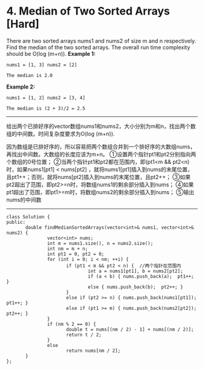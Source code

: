 ﻿# 4. Median of Two Sorted Arrays [Hard]


There are two sorted arrays nums1 and nums2 of size m and n respectively.
Find the median of the two sorted arrays. The overall run time complexity should be O(log (m+n)).
**Example 1:**

    nums1 = [1, 3] nums2 = [2]
    
    The median is 2.0


**Example 2:**

    nums1 = [1, 2] nums2 = [3, 4]
    
    The median is (2 + 3)/2 = 2.5

---
给出两个已排好序的vector数组nums1和nums2，大小分别为m和n，找出两个数组的中间数。时间复杂度要求为O(log (m+n)).

因为数组是已排好序的，所以容易把两个数组合并到一个排好序的大数组nums，再找出中间数。大数组的长度应该为m+n。
①设置两个指针pt1和pt2分别指向两个数组的0号位置；
②当两个指针pt1和pt2都在范围内，即(pt1<m && pt2<n)时，如果nums1[pt1] < nums[pt2] ，就将nums1[pt1]插入到nums的末尾位置，且pt1++；否则，就将nums[pt2]插入到nums的末尾位置，且pt2++；
③如果pt2超出了范围，即pt2>=n时，将数组nums1的剩余部分插入到nums；
④如果pt1超出了范围，即pt1>=m时，将数组nums2的剩余部分插入到nums；
⑤输出nums的中间数

---

    class Solution {
    public:
           double findMedianSortedArrays(vector<int>& nums1, vector<int>& nums2) {
                   vector<int> nums;
                   int m = nums1.size(), n = nums2.size();
                   int nm = m + n;
                   int pt1 = 0, pt2 = 0;
                   for (int i = 0; i < nm; ++i) {
                          if (pt1 < m && pt2 < n) {  //两个指针在范围内
                                  int a = nums1[pt1], b = nums2[pt2];
                                  if (a < b) { nums.push_back(a);  pt1++; }
                                  else { nums.push_back(b);  pt2++; }
                          }
                          else if (pt2 >= n) { nums.push_back(nums1[pt1]);  pt1++; }
                          else if (pt1 >= m) { nums.push_back(nums2[pt2]);  pt2++; }
                   }
                   if (nm % 2 == 0) {
                          double t = nums[(nm / 2) - 1] + nums[(nm / 2)];
                          return t / 2;
                   }
                   else
                          return nums[nm / 2];
           }
    };



